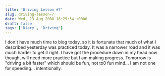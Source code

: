 ```yaml
---
title: 'Driving Lesson #7'
slug: driving-lesson-7
date: Wed, 13 Aug 2008 16:25:34 +0000
draft: false
tags: ['Diary', 'Driving']
---
```


I don't have much time to blog today, so it is fortunate that much of what I described yesterday was practiced today. It was a narrower road and it was much harder to get it right. I have got the procedure down in my head now though, will need more practice but I am making progress. Tomorrow is "driving a bit faster" which should be fun, not to0 fun mind... I am not one for speeding... intentionally.